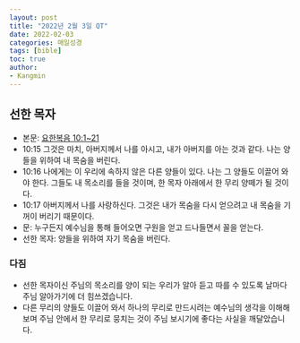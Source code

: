```yaml
---
layout: post
title: "2022년 2월 3일 QT"
date: 2022-02-03
categories: 매일성경
tags: [bible]
toc: true
author:
- Kangmin
---
```


## 선한 목자
- 본문: [요한복음 10:1~21](https://www.bskorea.or.kr/bible/korbibReadpage.php?version=SAENEW&book=jhn&chap=10&sec=1&cVersion=&fontSize=15px&fontWeight=normal)
- 10:15 그것은 마치, 아버지께서 나를 아시고, 내가 아버지를 아는 것과 같다. 나는 양들을 위하여 내 목숨을 버린다.
- 10:16 나에게는 이 우리에 속하지 않은 다른 양들이 있다. 나는 그 양들도 이끌어 와야 한다. 그들도 내 목소리를 들을 것이며, 한 목자 아래에서 한 무리 양떼가 될 것이다.
- 10:17 아버지께서 나를 사랑하신다. 그것은 내가 목숨을 다시 얻으려고 내 목숨을 기꺼이 버리기 때문이다.
- 문: 누구든지 예수님을 통해 들어오면 구원을 얻고 드나들면서 꼴을 얻는다.
- 선한 목자: 양들을 위하여 자기 목숨을 버린다.

### 다짐
- 선한 목자이신 주님의 목소리를 양이 되는 우리가 알아 듣고 따를 수 있도록 날마다 주님 알아가기에 더 힘쓰겠습니다.
- 다른 무리의 양들도 이끌어 와서 하나의 무리로 만드시려는 예수님의 생각을 이해해보며 주님 안에서 한 무리로 뭉치는 것이 주님 보시기에 좋다는 사실을 깨달았습니다.
